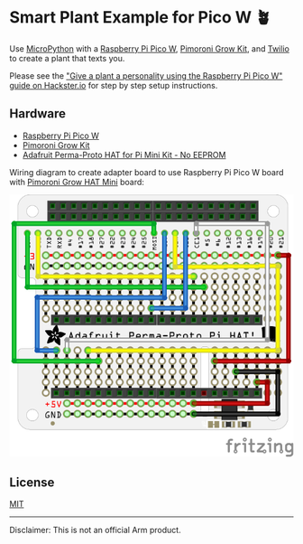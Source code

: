 # Smart Plant Example for Pico W 🪴

Use [MicroPython](https://micropython.org) with a [Raspberry Pi Pico W](https://www.raspberrypi.com/news/raspberry-pi-pico-w-your-6-iot-platform/), [Pimoroni Grow Kit](https://shop.pimoroni.com/products/grow?variant=32208365486163), and [Twilio](https://www.twilio.com) to create a plant that texts you.

Please see the ["Give a plant a personality using the Raspberry Pi Pico W" guide on Hackster.io](https://www.hackster.io/sandeep-mistry/give-a-plant-a-personality-using-the-raspberry-pi-pico-w-23f701) for step by step setup instructions.

## Hardware

 * [Raspberry Pi Pico W](https://www.raspberrypi.com/products/raspberry-pi-pico/)
 * [Pimoroni Grow Kit](https://shop.pimoroni.com/products/grow?variant=32208365486163)
 * [Adafruit Perma-Proto HAT for Pi Mini Kit - No EEPROM](https://www.adafruit.com/product/2310)

Wiring diagram to create adapter board to use Raspberry Pi Pico W board with [Pimoroni Grow HAT Mini](https://shop.pimoroni.com/products/grow-hat-mini?variant=32345076006995) board:

![Wiring diagram to create adapter board to use Raspberry Pi Pico W board with Pimoroni Grow HAT Mini board](fritzing/pico-w-grow-kit-adapter_bb.png)

## License

[MIT](LICENSE)

---

Disclaimer: This is not an official Arm product.
